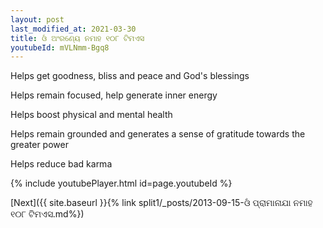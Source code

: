 ```yaml
---
layout: post
last_modified_at: 2021-03-30
title: ଓଁ ଅଂରଣ୍ୟେ ନମାହ ୧୦୮ ଟିମଏସ
youtubeId: mVLNmm-Bgq8
---
```

 
 
Helps get goodness, bliss and peace and God's blessings
 
Helps remain focused, help generate inner energy 
 
Helps boost physical and mental health 
 
Helps remain grounded and generates a sense of gratitude towards the greater power 
 
Helps reduce bad karma
 
 
 
 


{% include youtubePlayer.html id=page.youtubeId %}
 
[Next]({{ site.baseurl }}{% link  split1/_posts/2013-09-15-ଓଁ ପ୍ରାମାନାଯା ନମାହ ୧୦୮ ଟିମଏସ.md%})
 
